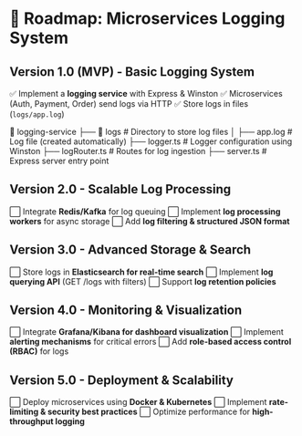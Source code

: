 # 🚀 Roadmap: Microservices Logging System

## **Version 1.0 (MVP) - Basic Logging System**

✅ Implement a **logging service** with Express & Winston
✅ Microservices (Auth, Payment, Order) send logs via HTTP
✅ Store logs in files (`logs/app.log`)

📂 logging-service
├── 📂 logs # Directory to store log files
│ ├── app.log # Log file (created automatically)
├── logger.ts # Logger configuration using Winston
├── logRouter.ts # Routes for log ingestion
├── server.ts # Express server entry point

## **Version 2.0 - Scalable Log Processing**

⬜ Integrate **Redis/Kafka** for log queuing
⬜ Implement **log processing workers** for async storage
⬜ Add **log filtering & structured JSON format**

## **Version 3.0 - Advanced Storage & Search**

⬜ Store logs in **Elasticsearch for real-time search**
⬜ Implement **log querying API** (GET /logs with filters)
⬜ Support **log retention policies**

## **Version 4.0 - Monitoring & Visualization**

⬜ Integrate **Grafana/Kibana for dashboard visualization**
⬜ Implement **alerting mechanisms** for critical errors
⬜ Add **role-based access control (RBAC)** for logs

## **Version 5.0 - Deployment & Scalability**

⬜ Deploy microservices using **Docker & Kubernetes**
⬜ Implement **rate-limiting & security best practices**
⬜ Optimize performance for **high-throughput logging**
